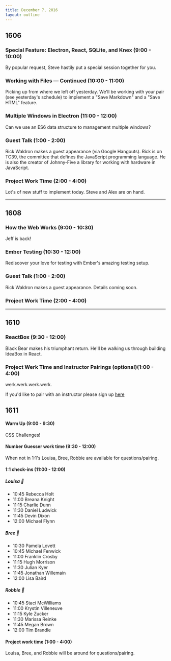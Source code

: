 ```yaml
---
title: December 7, 2016
layout: outline
---
```


## 1606

### Special Feature: Electron, React, SQLite, and Knex (9:00 - 10:00)

By popular request, Steve hastily put a special session together for you.

### Working with Files — Continued (10:00 - 11:00)

Picking up from where we left off yesterday. We'll be working with your pair (see yesterday's schedule) to implement a "Save Markdown" and a "Save HTML" feature.

### Multiple Windows in Electron (11:00 - 12:00)

Can we use an ES6 data structure to management multiple windows?

### Guest Talk (1:00 - 2:00)

Rick Waldron makes a guest appearance (via Google Hangouts). Rick is on TC39, the committee that defines the JavaScript programming language. He is also the creator of Johnny-Five a library for working with hardware in JavaScript.

### Project Work Time (2:00 - 4:00)

Lot's of new stuff to implement today. Steve and Alex are on hand.

***

## 1608

### How the Web Works (9:00 - 10:30)
Jeff is back!

### Ember Testing (10:30 - 12:00)
Rediscover your love for testing with Ember's amazing testing setup.

### Guest Talk (1:00 - 2:00)
Rick Waldron makes a guest appearance. Details coming soon.

### Project Work Time (2:00 - 4:00)

***

## 1610

### ReactBox (9:30 - 12:00)

Black Bear makes his triumphant return. He'll be walking us through building IdeaBox in React.

### Project Werk Time and Instructor Pairings (optional)(1:00 - 4:00)

werk.werk.werk.werk.

If you'd like to pair with an instructor please sign up [here](http://etherpad2-p2plab.rhcloud.com/p/instructor-pairing)

## 1611

#### Warm Up (9:00 - 9:30)
CSS Challenges!

#### Number Guesser work time (9:30 - 12:00)
When not in 1:1's Louisa, Bree, Robbie are available for questions/pairing.

#### 1:1 check-ins (11:00 - 12:00)

##### Louisa :see_no_evil:

* 10:45 Rebecca Holt
* 11:00 Breana Knight
* 11:15 Charlie Dunn
* 11:30 Daniel Ludwick
* 11:45 Devin Dixon
* 12:00 Michael Flynn

##### Bree :hear_no_evil:

* 10:30 Pamela Lovett
* 10:45 Michael Fenwick
* 11:00 Franklin Crosby
* 11:15 Hugh Morrison
* 11:30 Julian Kyer
* 11:45 Jonathan Willemain
* 12:00 Lisa Baird

##### Robbie :speak_no_evil:

* 10:45 Staci McWilliams
* 11:00 Krystin Villeneuve
* 11:15 Kyle Zucker
* 11:30 Marissa Reinke
* 11:45 Megan Brown
* 12:00 Tim Brandle

#### Project work time (1:00 - 4:00)
Louisa, Bree, and Robbie will be around for questions/pairing.
